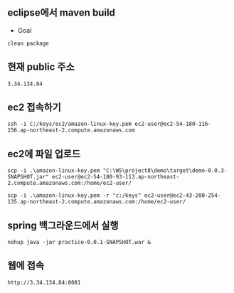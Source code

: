 
## eclipse에서 maven build
- Goal
```
clean package
```

## 현재 public 주소

```
3.34.134.84
```

## ec2 접속하기

```
ssh -i C:/keys/ec2/amazon-linux-key.pem ec2-user@ec2-54-180-116-156.ap-northeast-2.compute.amazonaws.com
```

## ec2에 파일 업로드

```
scp -i .\amazon-linux-key.pem "C:\WS\project8\demo\target\demo-0.0.3-SNAPSHOT.jar" ec2-user@ec2-54-180-93-113.ap-northeast-2.compute.amazonaws.com:/home/ec2-user/
```

```
scp -i .\amazon-linux-key.pem -r "c:/keys" ec2-user@ec2-43-200-254-135.ap-northeast-2.compute.amazonaws.com:/home/ec2-user/
```

## spring 백그라운드에서 실행

```
nohup java -jar practice-0.0.1-SNAPSHOT.war &
```


## 웹에 접속

```
http://3.34.134.84:8081
```